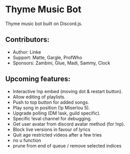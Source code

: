 # Thyme Music Bot
Thyme music bot built on Discord.js.

## Contributors:
* Author:   Linke
* Support:  Matte, Gargle, ProfWho
* Sponsors: Zambini, Glue, Madi, Sammy, Clock

## Upcoming features:
* Interactive !np embed (moving dot & restart button).
* Allow editing of playlists.
* Push to top button for added songs.
* Play song in position (!p Miserlou 5).
* Upgrade polling (DM !ask, guild specific).
* Specific !eval channel for debugging.
* Get user avatar from discord avatar method (for !np).
* Block live versions in favour of lyrics
* Quit age restricted videos after a few tries
* no u function
* prune from end of queue / remove selected indices